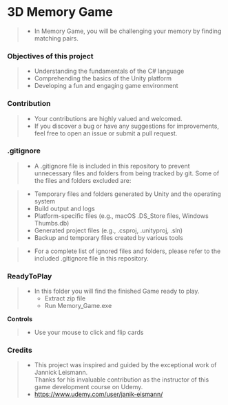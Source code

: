# 3D Memory Game

> - In Memory Game, you will be challenging your memory by finding matching pairs.

### Objectives of this project

> - Understanding the fundamentals of the C# language
> - Comprehending the basics of the Unity platform
> - Developing a fun and engaging game environment

### Contribution

> - Your contributions are highly valued and welcomed.
> - If you discover a bug or have any suggestions for improvements, feel free to open an issue or submit a pull request.

### .gitignore

> - A .gitignore file is included in this repository to prevent unnecessary files and folders from being tracked by git. Some of the files and folders excluded are:

> - Temporary files and folders generated by Unity and the operating system
> - Build output and logs
> - Platform-specific files (e.g., macOS .DS_Store files, Windows Thumbs.db)
> - Generated project files (e.g., .csproj, .unityproj, .sln)
> - Backup and temporary files created by various tools

> - For a complete list of ignored files and folders, please refer to the included .gitignore file in this repository.

### ReadyToPlay

> - In this folder you will find the finished Game ready to play.
>   - Extract zip file
>   - Run Memory_Game.exe

**Controls**

> - Use your mouse to click and flip cards

### Credits

> - This project was inspired and guided by the exceptional work of Jannick Leismann.  
>   Thanks for his invaluable contribution as the instructor of this game development course on Udemy.
> - https://www.udemy.com/user/janik-eismann/
